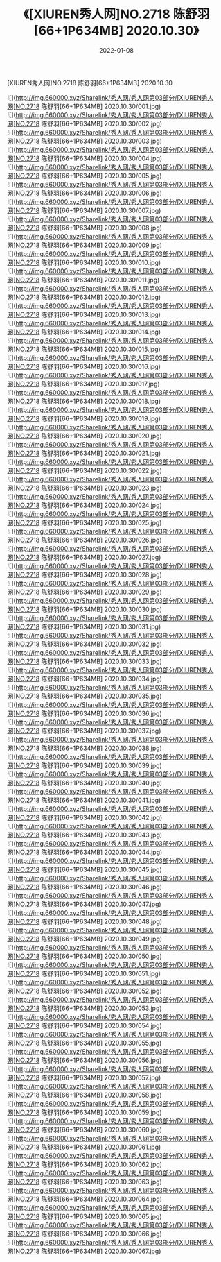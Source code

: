 ﻿---
layout: post
title:  《[XIUREN秀人网]NO.2718 陈舒羽[66+1P634MB] 2020.10.30》
date:   2022-01-08
img: http://img.660000.xyz/Sharelink/秀人网/秀人网第03部分/[XIUREN秀人网]NO.2718 陈舒羽[66+1P634MB] 2020.10.30/000.jpg
categories: [美女, 清纯, 唯美]
---

[XIUREN秀人网]NO.2718 陈舒羽[66+1P634MB] 2020.10.30

 ![](http://img.660000.xyz/Sharelink/秀人网/秀人网第03部分/[XIUREN秀人网]NO.2718 陈舒羽[66+1P634MB] 2020.10.30/001.jpg) <br>![](http://img.660000.xyz/Sharelink/秀人网/秀人网第03部分/[XIUREN秀人网]NO.2718 陈舒羽[66+1P634MB] 2020.10.30/002.jpg) <br>![](http://img.660000.xyz/Sharelink/秀人网/秀人网第03部分/[XIUREN秀人网]NO.2718 陈舒羽[66+1P634MB] 2020.10.30/003.jpg) <br>![](http://img.660000.xyz/Sharelink/秀人网/秀人网第03部分/[XIUREN秀人网]NO.2718 陈舒羽[66+1P634MB] 2020.10.30/004.jpg) <br>![](http://img.660000.xyz/Sharelink/秀人网/秀人网第03部分/[XIUREN秀人网]NO.2718 陈舒羽[66+1P634MB] 2020.10.30/005.jpg) <br>![](http://img.660000.xyz/Sharelink/秀人网/秀人网第03部分/[XIUREN秀人网]NO.2718 陈舒羽[66+1P634MB] 2020.10.30/006.jpg) <br>![](http://img.660000.xyz/Sharelink/秀人网/秀人网第03部分/[XIUREN秀人网]NO.2718 陈舒羽[66+1P634MB] 2020.10.30/007.jpg) <br>![](http://img.660000.xyz/Sharelink/秀人网/秀人网第03部分/[XIUREN秀人网]NO.2718 陈舒羽[66+1P634MB] 2020.10.30/008.jpg) <br>![](http://img.660000.xyz/Sharelink/秀人网/秀人网第03部分/[XIUREN秀人网]NO.2718 陈舒羽[66+1P634MB] 2020.10.30/009.jpg) <br>![](http://img.660000.xyz/Sharelink/秀人网/秀人网第03部分/[XIUREN秀人网]NO.2718 陈舒羽[66+1P634MB] 2020.10.30/010.jpg) <br>![](http://img.660000.xyz/Sharelink/秀人网/秀人网第03部分/[XIUREN秀人网]NO.2718 陈舒羽[66+1P634MB] 2020.10.30/011.jpg) <br>![](http://img.660000.xyz/Sharelink/秀人网/秀人网第03部分/[XIUREN秀人网]NO.2718 陈舒羽[66+1P634MB] 2020.10.30/012.jpg) <br>![](http://img.660000.xyz/Sharelink/秀人网/秀人网第03部分/[XIUREN秀人网]NO.2718 陈舒羽[66+1P634MB] 2020.10.30/013.jpg) <br>![](http://img.660000.xyz/Sharelink/秀人网/秀人网第03部分/[XIUREN秀人网]NO.2718 陈舒羽[66+1P634MB] 2020.10.30/014.jpg) <br>![](http://img.660000.xyz/Sharelink/秀人网/秀人网第03部分/[XIUREN秀人网]NO.2718 陈舒羽[66+1P634MB] 2020.10.30/015.jpg) <br>![](http://img.660000.xyz/Sharelink/秀人网/秀人网第03部分/[XIUREN秀人网]NO.2718 陈舒羽[66+1P634MB] 2020.10.30/016.jpg) <br>![](http://img.660000.xyz/Sharelink/秀人网/秀人网第03部分/[XIUREN秀人网]NO.2718 陈舒羽[66+1P634MB] 2020.10.30/017.jpg) <br>![](http://img.660000.xyz/Sharelink/秀人网/秀人网第03部分/[XIUREN秀人网]NO.2718 陈舒羽[66+1P634MB] 2020.10.30/018.jpg) <br>![](http://img.660000.xyz/Sharelink/秀人网/秀人网第03部分/[XIUREN秀人网]NO.2718 陈舒羽[66+1P634MB] 2020.10.30/019.jpg) <br>![](http://img.660000.xyz/Sharelink/秀人网/秀人网第03部分/[XIUREN秀人网]NO.2718 陈舒羽[66+1P634MB] 2020.10.30/020.jpg) <br>![](http://img.660000.xyz/Sharelink/秀人网/秀人网第03部分/[XIUREN秀人网]NO.2718 陈舒羽[66+1P634MB] 2020.10.30/021.jpg) <br>![](http://img.660000.xyz/Sharelink/秀人网/秀人网第03部分/[XIUREN秀人网]NO.2718 陈舒羽[66+1P634MB] 2020.10.30/022.jpg) <br>![](http://img.660000.xyz/Sharelink/秀人网/秀人网第03部分/[XIUREN秀人网]NO.2718 陈舒羽[66+1P634MB] 2020.10.30/023.jpg) <br>![](http://img.660000.xyz/Sharelink/秀人网/秀人网第03部分/[XIUREN秀人网]NO.2718 陈舒羽[66+1P634MB] 2020.10.30/024.jpg) <br>![](http://img.660000.xyz/Sharelink/秀人网/秀人网第03部分/[XIUREN秀人网]NO.2718 陈舒羽[66+1P634MB] 2020.10.30/025.jpg) <br>![](http://img.660000.xyz/Sharelink/秀人网/秀人网第03部分/[XIUREN秀人网]NO.2718 陈舒羽[66+1P634MB] 2020.10.30/026.jpg) <br>![](http://img.660000.xyz/Sharelink/秀人网/秀人网第03部分/[XIUREN秀人网]NO.2718 陈舒羽[66+1P634MB] 2020.10.30/027.jpg) <br>![](http://img.660000.xyz/Sharelink/秀人网/秀人网第03部分/[XIUREN秀人网]NO.2718 陈舒羽[66+1P634MB] 2020.10.30/028.jpg) <br>![](http://img.660000.xyz/Sharelink/秀人网/秀人网第03部分/[XIUREN秀人网]NO.2718 陈舒羽[66+1P634MB] 2020.10.30/029.jpg) <br>![](http://img.660000.xyz/Sharelink/秀人网/秀人网第03部分/[XIUREN秀人网]NO.2718 陈舒羽[66+1P634MB] 2020.10.30/030.jpg) <br>![](http://img.660000.xyz/Sharelink/秀人网/秀人网第03部分/[XIUREN秀人网]NO.2718 陈舒羽[66+1P634MB] 2020.10.30/031.jpg) <br>![](http://img.660000.xyz/Sharelink/秀人网/秀人网第03部分/[XIUREN秀人网]NO.2718 陈舒羽[66+1P634MB] 2020.10.30/032.jpg) <br>![](http://img.660000.xyz/Sharelink/秀人网/秀人网第03部分/[XIUREN秀人网]NO.2718 陈舒羽[66+1P634MB] 2020.10.30/033.jpg) <br>![](http://img.660000.xyz/Sharelink/秀人网/秀人网第03部分/[XIUREN秀人网]NO.2718 陈舒羽[66+1P634MB] 2020.10.30/034.jpg) <br>![](http://img.660000.xyz/Sharelink/秀人网/秀人网第03部分/[XIUREN秀人网]NO.2718 陈舒羽[66+1P634MB] 2020.10.30/035.jpg) <br>![](http://img.660000.xyz/Sharelink/秀人网/秀人网第03部分/[XIUREN秀人网]NO.2718 陈舒羽[66+1P634MB] 2020.10.30/036.jpg) <br>![](http://img.660000.xyz/Sharelink/秀人网/秀人网第03部分/[XIUREN秀人网]NO.2718 陈舒羽[66+1P634MB] 2020.10.30/037.jpg) <br>![](http://img.660000.xyz/Sharelink/秀人网/秀人网第03部分/[XIUREN秀人网]NO.2718 陈舒羽[66+1P634MB] 2020.10.30/038.jpg) <br>![](http://img.660000.xyz/Sharelink/秀人网/秀人网第03部分/[XIUREN秀人网]NO.2718 陈舒羽[66+1P634MB] 2020.10.30/039.jpg) <br>![](http://img.660000.xyz/Sharelink/秀人网/秀人网第03部分/[XIUREN秀人网]NO.2718 陈舒羽[66+1P634MB] 2020.10.30/040.jpg) <br>![](http://img.660000.xyz/Sharelink/秀人网/秀人网第03部分/[XIUREN秀人网]NO.2718 陈舒羽[66+1P634MB] 2020.10.30/041.jpg) <br>![](http://img.660000.xyz/Sharelink/秀人网/秀人网第03部分/[XIUREN秀人网]NO.2718 陈舒羽[66+1P634MB] 2020.10.30/042.jpg) <br>![](http://img.660000.xyz/Sharelink/秀人网/秀人网第03部分/[XIUREN秀人网]NO.2718 陈舒羽[66+1P634MB] 2020.10.30/043.jpg) <br>![](http://img.660000.xyz/Sharelink/秀人网/秀人网第03部分/[XIUREN秀人网]NO.2718 陈舒羽[66+1P634MB] 2020.10.30/044.jpg) <br>![](http://img.660000.xyz/Sharelink/秀人网/秀人网第03部分/[XIUREN秀人网]NO.2718 陈舒羽[66+1P634MB] 2020.10.30/045.jpg) <br>![](http://img.660000.xyz/Sharelink/秀人网/秀人网第03部分/[XIUREN秀人网]NO.2718 陈舒羽[66+1P634MB] 2020.10.30/046.jpg) <br>![](http://img.660000.xyz/Sharelink/秀人网/秀人网第03部分/[XIUREN秀人网]NO.2718 陈舒羽[66+1P634MB] 2020.10.30/047.jpg) <br>![](http://img.660000.xyz/Sharelink/秀人网/秀人网第03部分/[XIUREN秀人网]NO.2718 陈舒羽[66+1P634MB] 2020.10.30/048.jpg) <br>![](http://img.660000.xyz/Sharelink/秀人网/秀人网第03部分/[XIUREN秀人网]NO.2718 陈舒羽[66+1P634MB] 2020.10.30/049.jpg) <br>![](http://img.660000.xyz/Sharelink/秀人网/秀人网第03部分/[XIUREN秀人网]NO.2718 陈舒羽[66+1P634MB] 2020.10.30/050.jpg) <br>![](http://img.660000.xyz/Sharelink/秀人网/秀人网第03部分/[XIUREN秀人网]NO.2718 陈舒羽[66+1P634MB] 2020.10.30/051.jpg) <br>![](http://img.660000.xyz/Sharelink/秀人网/秀人网第03部分/[XIUREN秀人网]NO.2718 陈舒羽[66+1P634MB] 2020.10.30/052.jpg) <br>![](http://img.660000.xyz/Sharelink/秀人网/秀人网第03部分/[XIUREN秀人网]NO.2718 陈舒羽[66+1P634MB] 2020.10.30/053.jpg) <br>![](http://img.660000.xyz/Sharelink/秀人网/秀人网第03部分/[XIUREN秀人网]NO.2718 陈舒羽[66+1P634MB] 2020.10.30/054.jpg) <br>![](http://img.660000.xyz/Sharelink/秀人网/秀人网第03部分/[XIUREN秀人网]NO.2718 陈舒羽[66+1P634MB] 2020.10.30/055.jpg) <br>![](http://img.660000.xyz/Sharelink/秀人网/秀人网第03部分/[XIUREN秀人网]NO.2718 陈舒羽[66+1P634MB] 2020.10.30/056.jpg) <br>![](http://img.660000.xyz/Sharelink/秀人网/秀人网第03部分/[XIUREN秀人网]NO.2718 陈舒羽[66+1P634MB] 2020.10.30/057.jpg) <br>![](http://img.660000.xyz/Sharelink/秀人网/秀人网第03部分/[XIUREN秀人网]NO.2718 陈舒羽[66+1P634MB] 2020.10.30/058.jpg) <br>![](http://img.660000.xyz/Sharelink/秀人网/秀人网第03部分/[XIUREN秀人网]NO.2718 陈舒羽[66+1P634MB] 2020.10.30/059.jpg) <br>![](http://img.660000.xyz/Sharelink/秀人网/秀人网第03部分/[XIUREN秀人网]NO.2718 陈舒羽[66+1P634MB] 2020.10.30/060.jpg) <br>![](http://img.660000.xyz/Sharelink/秀人网/秀人网第03部分/[XIUREN秀人网]NO.2718 陈舒羽[66+1P634MB] 2020.10.30/061.jpg) <br>![](http://img.660000.xyz/Sharelink/秀人网/秀人网第03部分/[XIUREN秀人网]NO.2718 陈舒羽[66+1P634MB] 2020.10.30/062.jpg) <br>![](http://img.660000.xyz/Sharelink/秀人网/秀人网第03部分/[XIUREN秀人网]NO.2718 陈舒羽[66+1P634MB] 2020.10.30/063.jpg) <br>![](http://img.660000.xyz/Sharelink/秀人网/秀人网第03部分/[XIUREN秀人网]NO.2718 陈舒羽[66+1P634MB] 2020.10.30/064.jpg) <br>![](http://img.660000.xyz/Sharelink/秀人网/秀人网第03部分/[XIUREN秀人网]NO.2718 陈舒羽[66+1P634MB] 2020.10.30/065.jpg) <br>![](http://img.660000.xyz/Sharelink/秀人网/秀人网第03部分/[XIUREN秀人网]NO.2718 陈舒羽[66+1P634MB] 2020.10.30/066.jpg) <br>![](http://img.660000.xyz/Sharelink/秀人网/秀人网第03部分/[XIUREN秀人网]NO.2718 陈舒羽[66+1P634MB] 2020.10.30/067.jpg) <br>